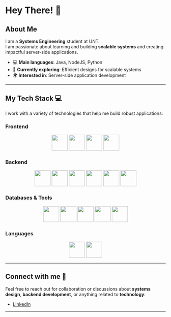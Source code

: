 # Hey There! 👋

## About Me
I am a **Systems Engineering** student at UNT.  
I am passionate about learning and building **scalable systems** and creating impactful server-side applications.

- 💻 **Main languages**: Java, NodeJS, Python  
- 🚀 **Currently exploring**: Efficient designs for scalable systems
- 🌍 **Interested in**: Server-side application development

---

## My Tech Stack 💻

I work with a variety of technologies that help me build robust applications:

### Frontend
<p align="center">
  <img src="https://img.shields.io/badge/-React-black?style=for-the-badge&logo=react" height="50" />
  <img src="https://img.shields.io/badge/-Angular-black?style=for-the-badge&logo=angular" height="50" />
  <img src="https://img.shields.io/badge/-Tailwind%20CSS-black?style=for-the-badge&logo=tailwindcss" height="50" />
  <img src="https://img.shields.io/badge/-Bootstrap-black?style=for-the-badge&logo=bootstrap" height="50" />
</p>

### Backend
<p align="center">
  <img src="https://img.shields.io/badge/-Node.js-black?style=for-the-badge&logo=node.js" height="50" />
  <img src="https://img.shields.io/badge/-Express.js-black?style=for-the-badge&logo=express" height="50" />
  <img src="https://img.shields.io/badge/-Java-black?style=for-the-badge&logo=java&logoColor=white" height="50" />
  <img src="https://img.shields.io/badge/-Laravel-black?style=for-the-badge&logo=laravel" height="50" />
  <img src="https://img.shields.io/badge/-Django-black?style=for-the-badge&logo=django" height="50" />
  <img src="https://img.shields.io/badge/-Python-black?style=for-the-badge&logo=python" height="50" />
</p>

### Databases & Tools
<p align="center">
  <img src="https://img.shields.io/badge/-MongoDB-black?style=for-the-badge&logo=mongodb" height="50" />
  <img src="https://img.shields.io/badge/-MySQL-black?style=for-the-badge&logo=mysql" height="50" />
  <img src="https://img.shields.io/badge/-SQL%20Server-black?style=for-the-badge&logo=microsoftsqlserver" height="50" />
  <img src="https://img.shields.io/badge/-Git-black?style=for-the-badge&logo=git" height="50" />
  <img src="https://img.shields.io/badge/-Docker-black?style=for-the-badge&logo=docker" height="50" />
</p>

### Languages
<p align="center">
  <img src="https://img.shields.io/badge/-JavaScript-black?style=for-the-badge&logo=javascript" height="50" />
  <img src="https://img.shields.io/badge/-TypeScript-black?style=for-the-badge&logo=typescript" height="50" />
</p>

---

## Connect with me 🤝
Feel free to reach out for collaboration or discussions about **systems design**, **backend development**, or anything related to **technology**:

- [LinkedIn](https://www.linkedin.com/in/ivan-fernandez-789807295/)  
---

